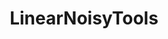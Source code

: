 ---
title: "LinearNoisyTools"
img: "opt_archit.webp"
image_alt: "LinearNoisyTools Image"
link: "https://huggingface.co/datasets/isp-uv-es/Web_site_legacy/resolve/main/code/soft_visioncolor/TFM_imprimir_ya.pdf"
description: |
  LinearNoisyTools is a MATLAB toolbox for modeling texture perception, focusing on Poisson noise in V1 sensors. The toolbox includes achromatic CSF filtering, steerable wavelets with optimized architectures, and psychophysically measured noise models.
references:
  - "Achromatic CSF Filtering and Poisson Noise in V1. Optimized Wavelet Architectures for Texture Perception."
---